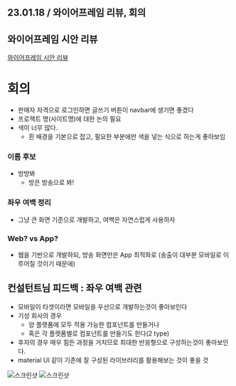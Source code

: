 ## 23.01.18 / 와이어프레임 리뷰, 회의

## 와이어프레임 시안 리뷰

[와이어프레임 시안 리뷰](https://www.notion.so/d8525851e9c34e48a2497554dccad7e8)

# 회의

- 판매자 자격으로 로그인하면 글쓰기 버튼이 navbar에 생기면 좋겠다
- 프로젝트 명(사이트명)에 대한 논의 필요
- 색이 너무 많다.
    - 흰 배경을 기본으로 잡고, 필요한 부분에만 색을 넣는 식으로 하는게 좋아보임

### 이름 후보

- 방방봐
    - 방은 방송으로 봐!

### 좌우 여백 정리

- 그냥 큰 화면 기준으로 개발하고, 여백은 자연스럽게 사용하자

### Web? vs App?

- 웹을 기반으로 개발하되, 방송 화면만은 App 최적화로 (송출이 대부분 모바일로 이루어질 것이기 때문에)

## 컨설턴트님 피드백 : 좌우 여백 관련

- 모바일이 타겟이라면 모바일을 우선으로 개발하는것이 좋아보인다
- 기성 회사의 경우
    - 양 플랫폼에 모두 적용 가능한 컴포넌트를 만들거나
    - 혹은 각 플랫폼별로 컴포넌트를 만들기도 한다(2 type)
- 후자의 경우 매우 힘든 과정을 거치므로 최대한 반응형으로 구성하는것이 좋아보인다.
- material UI 같이 기존에 잘 구성된 라이브러리를 활용해보는 것이 좋을 것

![스크린샷](https://lab.ssafy.com/s08-webmobile1-sub2/S08P12A405/-/raw/master/%EA%B0%95%ED%83%9C%EC%84%A0/20230118/image/1.PNG)
![스크린샷](https://lab.ssafy.com/s08-webmobile1-sub2/S08P12A405/-/raw/master/%EA%B0%95%ED%83%9C%EC%84%A0/20230118/image/2.PNG)